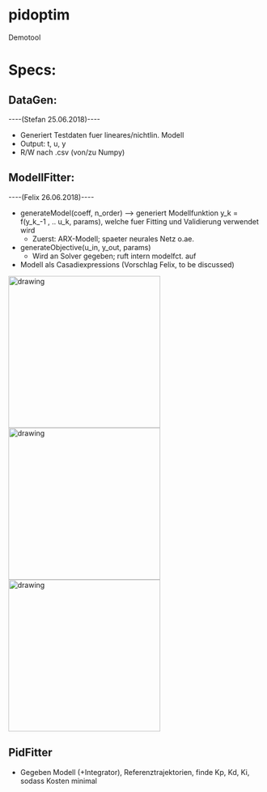 # pidoptim

Demotool

# Specs:

## DataGen:
----(Stefan 25.06.2018)----
- Generiert Testdaten fuer lineares/nichtlin. Modell
- Output: t, u, y
- R/W nach .csv (von/zu Numpy)

## ModellFitter:
----(Felix 26.06.2018)----
- generateModel(coeff, n_order) --> generiert Modellfunktion y_k = f(y_k_-1 , .. u_k, params), welche fuer Fitting und Validierung verwendet wird
	-	Zuerst: ARX-Modell; spaeter neurales Netz o.ae.
- generateObjective(u_in, y_out, params)
 	- Wird an Solver gegeben; ruft intern modelfct. auf
- Modell als Casadiexpressions (Vorschlag Felix, to be discussed)

<img src="https://devfiles.syno-iq.de/s/iArmqping92Txds/preview" alt="drawing" width="300px"/>
<img src="https://devfiles.syno-iq.de/s/SY4nYNMXiFX4kme/preview" alt="drawing" width="300px"/>
<img src="https://devfiles.syno-iq.de/s/ZGdmWAgkQRjXRip/preview" alt="drawing" width="300px"/>

## PidFitter

- Gegeben Modell (+Integrator), Referenztrajektorien, finde Kp, Kd, Ki, sodass Kosten minimal
